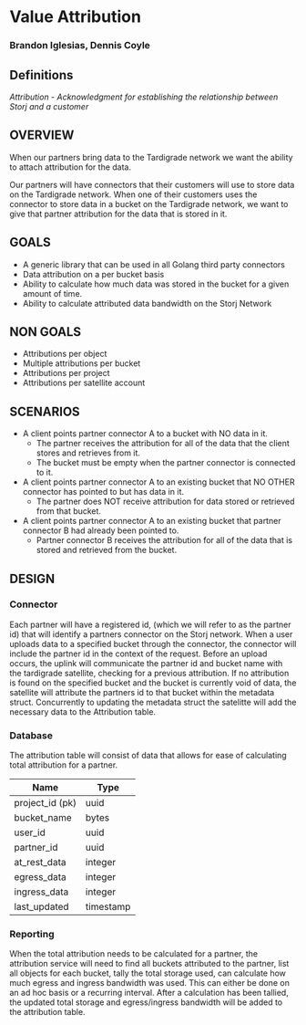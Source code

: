 # Value Attribution

### Brandon Iglesias, Dennis Coyle


## Definitions

*Attribution* - _Acknowledgment for establishing the relationship between Storj and a customer_


## OVERVIEW

When our partners bring data to the Tardigrade network we want the ability to attach attribution for the data. 

Our partners will have connectors that their customers will use to store data on the Tardigrade network. When one of their customers uses the connector to store data in a bucket on the Tardigrade network, we want to give that partner attribution for the data that is stored in it.


## GOALS

* A generic library that can be used in all  Golang third party connectors
* Data attribution on a per bucket basis
* Ability to calculate how much data was stored in the bucket for a given amount of time. 
* Ability to calculate attributed data bandwidth on the Storj Network


## NON GOALS

* Attributions per object
* Multiple attributions per bucket
* Attributions per project
* Attributions per satellite account


## SCENARIOS

* A client points partner connector A to a bucket with NO data in it.
	* The partner receives the attribution for all of the data that the client stores and retrieves from it. 
	* The bucket must be empty when the partner connector is connected to it. 
* A client points partner connector A to an existing bucket that NO OTHER connector has pointed to but has data in it. 
	* The partner does NOT receive attribution for data stored or retrieved from that bucket. 
* A client points partner connector A to an existing bucket that partner connector B had already been pointed to. 
	* Partner connector B receives the attribution for all of the data that is stored and retrieved from the bucket. 


## DESIGN

### Connector

Each partner will have a registered id, (which we will refer to as the partner id) that will identify a partners connector on the Storj network.  When a user uploads data to a specified bucket through the connector,  the connector will include the partner id in the context of the request. Before an upload occurs, the uplink will communicate the partner id and bucket name with the tardigrade satellite, checking for a previous attribution. If no attribution is found on the specified bucket and the bucket is currently void of data, the satellite will attribute the partners id to that bucket within the metadata struct. Concurrently to updating the metadata struct the satelitte will add the necessary data to the Attribution table. 


### Database

The attribution table will consist of data that allows for ease of calculating total attribution for a partner. 

| Name            | Type          |
| --------------- | ------------- |
| project_id (pk) | uuid          |
| bucket_name     | bytes         |
| user_id         | uuid          |
| partner_id      | uuid          |
| at_rest_data    | integer       |
| egress_data     | integer       |
| ingress_data    | integer       |
| last_updated    | timestamp     |


### Reporting

When the total attribution needs to be calculated for a partner, the attribution service will need to find all buckets attributed to the partner, list all objects for each bucket, tally the total storage used, can calculate how much egress and ingress bandwidth was used. This can either be done on an ad hoc basis or a recurring interval.  After a calculation has been tallied, the updated total storage and egress/ingress bandwidth will be added to the attribution table.
